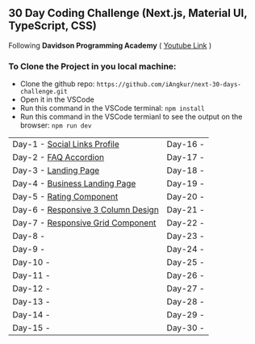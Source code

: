 ## 30 Day Coding Challenge (Next.js, Material UI, TypeScript, CSS)

Following <b>Davidson Programming Academy</b>
( [Youtube Link](https://www.youtube.com/watch?v=fmINfatqWj4&list=PL4Sjj55AOe23m6LrrtCK3rG_JkUGC68kS) )

### To Clone the Project in you local machine:

- Clone the github repo: `https://github.com/iAngkur/next-30-days-challenge.git`
- Open it in the VSCode
- Run this command in the VSCode terminal:
  `npm install`
- Run this command in the VSCode termianl to see the output on the browser:
  `npm run dev`

|                                                                                                            |          |
| ---------------------------------------------------------------------------------------------------------- | -------- |
| Day-1 - [Social Links Profile](https://github.com/iAngkur/next-30-days-challenge/tree/main/app/day1)       | Day-16 - |
| Day-2 - [FAQ Accordion](https://github.com/iAngkur/next-30-days-challenge/tree/main/app/day2)              | Day-17 - |
| Day-3 - [Landing Page](https://github.com/iAngkur/next-30-days-challenge/tree/main/app/day3)               | Day-18 - |
| Day-4 - [Business Landing Page](https://github.com/iAngkur/next-30-days-challenge/tree/main/app/day4)      | Day-19 - |
| Day-5 - [Rating Component](https://github.com/iAngkur/next-30-days-challenge/tree/main/app/day5)           | Day-20 - |
| Day-6 - [Responsive 3 Column Design](https://github.com/iAngkur/next-30-days-challenge/tree/main/app/day6) | Day-21 - |
| Day-7 - [Responsive Grid Component](https://github.com/iAngkur/next-30-days-challenge/tree/main/app/day7)  | Day-22 - |
| Day-8 -                                                                                                    | Day-23 - |
| Day-9 -                                                                                                    | Day-24 - |
| Day-10 -                                                                                                   | Day-25 - |
| Day-11 -                                                                                                   | Day-26 - |
| Day-12 -                                                                                                   | Day-27 - |
| Day-13 -                                                                                                   | Day-28 - |
| Day-14 -                                                                                                   | Day-29 - |
| Day-15 -                                                                                                   | Day-30 - |
